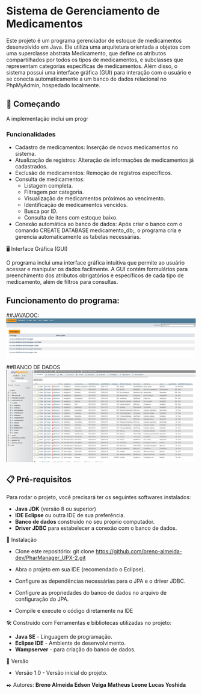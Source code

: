 # Sistema de Gerenciamento de Medicamentos
Este projeto é um programa gerenciador de estoque de medicamentos desenvolvido em Java. Ele utiliza uma arquitetura orientada a objetos com uma superclasse abstrata Medicamento, que define os atributos compartilhados por todos os tipos de medicamentos, e subclasses que representam categorias específicas de medicamentos. Além disso, o 
sistema possui uma interface gráfica (GUI) para interação com o usuário e se conecta automaticamente a um banco de dados relacional no PhpMyAdmin, hospedado localmente.

## 🚀 Começando

A implementação inclui um progr  

### Funcionalidades

- Cadastro de medicamentos: Inserção de novos medicamentos no sistema.
- Atualização de registros: Alteração de informações de medicamentos já cadastrados.
- Exclusão de medicamentos: Remoção de registros específicos.
- Consulta de medicamentos:
    - Listagem completa.
    - Filtragem por categoria.
    - Visualização de medicamentos próximos ao vencimento.
    - Identificação de medicamentos vencidos.
    - Busca por ID.
    - Consulta de itens com estoque baixo.
- Conexão automática ao banco de dados: Após criar o banco com o comando CREATE DATABASE medicamento_db;, o programa cria e gerencia automaticamente as tabelas necessárias.


🖥️ Interface Gráfica (GUI)

O programa inclui uma interface gráfica intuitiva que permite ao usuário acessar e manipular os dados facilmente. A GUI contém formulários para preenchimento dos atributos obrigatórios e específicos de cada tipo de medicamento, além de filtros para consultas.
## Funcionamento do programa:

##JAVADOC:
![Imagem do JAVADOC](https://github.com/breno-almeida-dev/PharManager_UPX-2/blob/master/JAVADOC-PharManager.png)

##BANCO DE DADOS
![Imagem do banco de dados](https://github.com/breno-almeida-dev/PharManager_UPX-2/blob/master/PharManager-DB.png)


## 📋 Pré-requisitos

Para rodar o projeto, você precisará ter os seguintes softwares instalados:

- **Java JDK** (versão 8 ou superior)
- **IDE Eclipse** ou outra IDE de sua preferência.
- **Banco de dados** construído no seu próprio computador.
- **Driver JDBC** para estabelecer a conexão com o banco de dados.


🔧 Instalação
- Clone este repositório:
    git clone https://github.com/breno-almeida-dev/PharManager_UPX-2.git
  
- Abra o projeto em sua IDE (recomendado o Eclipse).
- Configure as dependências necessárias para o JPA e o driver JDBC.
- Configure as propriedades do banco de dados no arquivo de configuração do JPA. 
- Compile e execute o código diretamente na IDE
  
  

🛠️ Construído com
Ferramentas e bibliotecas utilizadas no projeto:

- **Java SE** - Linguagem de programação.
- **Eclipse IDE** - Ambiente de desenvolvimento.
- **Wampserver** - para criação do banco de dados.



📌 Versão
- Versão 1.0 - Versão inicial do projeto.



✒️ Autores:
    **Breno Almeida**
    **Edson Veiga**
    **Matheus Leone**
    **Lucas Yoshida**
